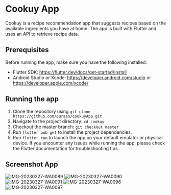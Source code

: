 # Cookuy App
Cookuy is a recipe recommendation app that suggests recipes based on the available ingredients you have at home. The app is built with Flutter and uses an API to retrieve recipe data.

## Prerequisites
Before running the app, make sure you have the following installed:

- Flutter SDK: https://flutter.dev/docs/get-started/install
- Android Studio or Xcode: https://developer.android.com/studio or https://developer.apple.com/xcode/

## Running the app
1. Clone the repository using `git clone https://github.com/ouraan/cookuyApp.git`
2. Navigate to the project directory: `cd cookuy`
3. Checkout the master branch: `git checkout master`
4. Run `flutter pub get` to install the project dependencies.
5. Run `flutter run` to launch the app on your default emulator or physical device.
If you encounter any issues while running the app, please check the Flutter documentation for troubleshooting tips.

## Screenshot App
  ![IMG-20230327-WA0089](https://user-images.githubusercontent.com/74944361/228460779-bfd70f44-19b9-44ca-b0ec-99fef105c40c.jpg)
![IMG-20230327-WA0090](https://user-images.githubusercontent.com/74944361/228460808-77ad28b3-d333-4d59-9517-747479ab9da3.jpg)
![IMG-20230327-WA0091](https://user-images.githubusercontent.com/74944361/228460815-474f8da2-185c-4829-9430-68465c14e719.jpg)
![IMG-20230327-WA0096](https://user-images.githubusercontent.com/74944361/228460824-801511a5-7597-499b-93fb-bed402c86bf8.jpg)
![IMG-20230327-WA0097](https://user-images.githubusercontent.com/74944361/228460840-fd33f4b2-c03e-4436-b003-2895364cd34f.jpg)
